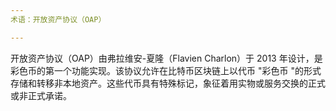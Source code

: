```yaml
---
术语：开放资产协议（OAP）

---
```

开放资产协议（OAP）由弗拉维安-夏隆（Flavien Charlon）于 2013 年设计，是彩色币的第一个功能实现。该协议允许在比特币区块链上以代币 "彩色币 "的形式存储和转移非本地资产。这些代币具有特殊标记，象征着用实物或服务交换的正式或非正式承诺。